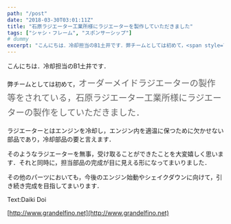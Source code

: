 ```yaml
---
path: "/post"
date: "2018-03-30T03:01:11Z"
title: "石原ラジエーター工業所様にラジエーターを製作していただきました"
tags: ["シャシ・フレーム", "スポンサーシップ"]
# dummy
excerpt: "こんにちは．冷却担当のB1土井です．弊チームとしては初めて，<span style=\"display: inline !important; float: none; background-col..."
---
```


[](30-1.jpg)こんにちは．冷却担当のB1土井です．

弊チームとしては初めて，<span style="display: inline !important; float: none; background-color: transparent; color: #656565; font-family: 'Droid Serif','Lora',Georgia,'ヒラギノ明朝 Pro W3','Hiragino Mincho Pro W3','HG明朝E','HG Mincho E','ＭＳ Ｐ明朝','MS PMincho',serif; font-size: 20px; font-style: normal; font-variant: normal; font-weight: 400; letter-spacing: normal; line-height: 34px; orphans: 2; text-align: left; text-decoration: none; text-indent: 0px; text-transform: none; -webkit-text-stroke-width: 0px; white-space: normal; word-spacing: 0px;">オーダーメイドラジエーターの製作等をされている，石原</span><span style="display: inline !important; float: none; background-color: transparent; color: #656565; font-family: 'Droid Serif','Lora',Georgia,'ヒラギノ明朝 Pro W3','Hiragino Mincho Pro W3','HG明朝E','HG Mincho E','ＭＳ Ｐ明朝','MS PMincho',serif; font-size: 20px; font-style: normal; font-variant: normal; font-weight: 400; letter-spacing: normal; line-height: 34px; orphans: 2; text-align: left; text-decoration: none; text-indent: 0px; text-transform: none; -webkit-text-stroke-width: 0px; white-space: normal; word-spacing: 0px;">ラジエーター工業所様にラジエーターの製作をしていただきました．</span>

ラジエーターとはエンジンを冷却し，エンジン内を適温に保つために欠かせない部品であり，冷却部品の要と言えます．

そのようなラジエーターを無事，受け取ることができたことを大変嬉しく思います．それと同時に，担当部品の完成が目に見える形になってまいりました．

その他のパーツにおいても，今後のエンジン始動やシェイクダウンに向けて，引き続き完成を目指してまいります．

Text:Daiki Doi

[http://www.grandelfino.net](http://www.grandelfino.net)